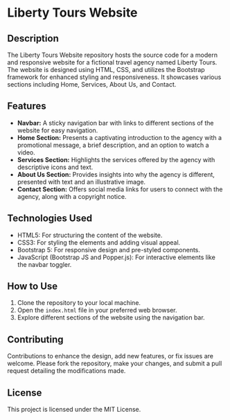 # Liberty Tours Website

## Description
The Liberty Tours Website repository hosts the source code for a modern and responsive website for a fictional travel agency named Liberty Tours. The website is designed using HTML, CSS, and utilizes the Bootstrap framework for enhanced styling and responsiveness. It showcases various sections including Home, Services, About Us, and Contact.

## Features
- **Navbar:** A sticky navigation bar with links to different sections of the website for easy navigation.
- **Home Section:** Presents a captivating introduction to the agency with a promotional message, a brief description, and an option to watch a video.
- **Services Section:** Highlights the services offered by the agency with descriptive icons and text.
- **About Us Section:** Provides insights into why the agency is different, presented with text and an illustrative image.
- **Contact Section:** Offers social media links for users to connect with the agency, along with a copyright notice.

## Technologies Used
- HTML5: For structuring the content of the website.
- CSS3: For styling the elements and adding visual appeal.
- Bootstrap 5: For responsive design and pre-styled components.
- JavaScript (Bootstrap JS and Popper.js): For interactive elements like the navbar toggler.

## How to Use
1. Clone the repository to your local machine.
2. Open the `index.html` file in your preferred web browser.
3. Explore different sections of the website using the navigation bar.

## Contributing
Contributions to enhance the design, add new features, or fix issues are welcome. Please fork the repository, make your changes, and submit a pull request detailing the modifications made.

## License
This project is licensed under the MIT License.
